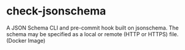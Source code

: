 # check-jsonschema
A JSON Schema CLI and pre-commit hook built on jsonschema. The schema may be specified as a local or remote (HTTP or HTTPS) file. (Docker Image)
